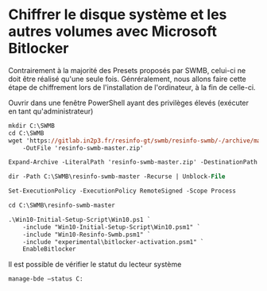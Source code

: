 # Chiffrer le disque système et les autres volumes avec Microsoft Bitlocker

Contrairement à la majorité des Presets proposés par SWMB,
celui-ci ne doit être réalisé qu'une seule fois.
Génréralement, nous allons faire cette étape de chiffrement lors de l'installation de l'ordinateur,
à la fin de celle-ci.

Ouvrir dans une fenêtre PowerShell ayant des privilèges élevés (exécuter en tant qu'administrateur)

```ps
mkdir C:\SWMB
cd C:\SWMB
wget 'https://gitlab.in2p3.fr/resinfo-gt/swmb/resinfo-swmb/-/archive/master/resinfo-swmb-master.zip' `
	-OutFile 'resinfo-swmb-master.zip'

Expand-Archive -LiteralPath 'resinfo-swmb-master.zip' -DestinationPath C:\SWMB

dir -Path C:\SWMB\resinfo-swmb-master -Recurse | Unblock-File

Set-ExecutionPolicy -ExecutionPolicy RemoteSigned -Scope Process

cd C:\SWMB\resinfo-swmb-master

.\Win10-Initial-Setup-Script\Win10.ps1 `
	-include "Win10-Initial-Setup-Script\Win10.psm1" `
	-include "Win10-Resinfo-Swmb.psm1" `
	-include "experimental\bitlocker-activation.psm1" `
	EnableBitlocker
```

Il est possible de vérifier le statut du lecteur système
```ps
manage-bde –status C:
```
